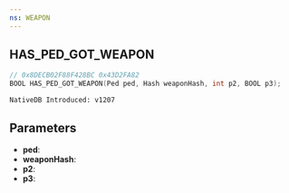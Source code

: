 ```yaml
---
ns: WEAPON
---
```

## HAS_PED_GOT_WEAPON

```c
// 0x8DECB02F88F428BC 0x43D2FA82
BOOL HAS_PED_GOT_WEAPON(Ped ped, Hash weaponHash, int p2, BOOL p3);
```

```
NativeDB Introduced: v1207
```

## Parameters
* **ped**:
* **weaponHash**:
* **p2**:
* **p3**:
